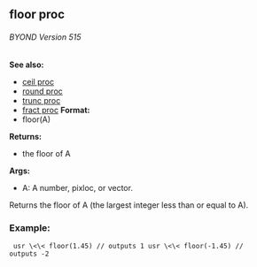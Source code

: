 ## floor proc 
###### BYOND Version 515
**See also:**
+   [ceil proc](/ref/proc/ceil.md) 
+   [round proc](/ref/proc/round.md) 
+   [trunc proc](/ref/proc/trunc.md) 
+   [fract proc](/ref/proc/fract.md) <!-- -->
**Format:**
+   floor(A)
<!-- -->
**Returns:**
+   the floor of A
<!-- -->
**Args:**
+   A: A number, pixloc, or vector.


Returns the floor of A (the largest integer less than or equal
to A).
### Example:

```
 usr \<\< floor(1.45) // outputs 1 usr \<\< floor(-1.45) //
outputs -2 
```
